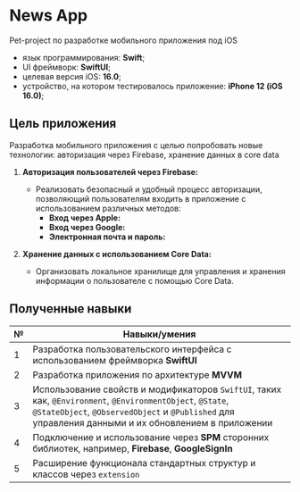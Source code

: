 # News App

Pet-project по разработке мобильного приложения под iOS
- язык программирования: **Swift**;
- UI фреймворк: **SwiftUI**;
- целевая версия iOS: **16.0**;
- устройство, на котором тестировалось приложение: **iPhone 12 (iOS 16.0)**;


## Цель приложения
Разработка мобильного приложения с целью попробовать новые технологии: авторизация через Firebase, хранение данных в core data

1. **Авторизация пользователей через Firebase:**
   - Реализовать безопасный и удобный процесс авторизации, позволяющий пользователям входить в приложение с использованием различных методов:
     - **Вход через Apple:**
     - **Вход через Google:**
     - **Электронная почта и пароль:** 

2. **Хранение данных с использованием Core Data:**
   - Организовать локальное хранилище для управления и хранения информации о пользователе с помощью Core Data.

## Полученные навыки

| № | Навыки/умения|
|---|---|
| 1| Разработка пользовательского интерфейса с использованием фреймворка **SwiftUI**|
| 2| Разработка приложения по архитектуре **MVVM**|
| 3| Использование свойств и модификаторов `SwiftUI`, таких как, `@Environment`, `@EnvironmentObject`, `@State`, `@StateObject`, `@ObservedObject` и `@Published` для управления данными и их обновлением в приложении|
| 4| Подключение и использование через **SPM** сторонних библиотек, например, **Firebase**, **GoogleSignIn**|
| 5| Расширение функционала стандартных структур и классов через `extension`|
